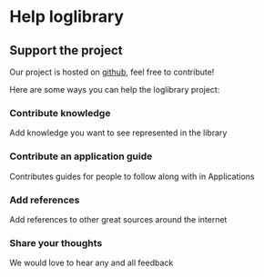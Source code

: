 # Help loglibrary

## Support the project

Our project is hosted on [github](https://www.github.com/mcembalest/loglibrary), feel free to contribute!

Here are some ways you can help the loglibrary project:

### Contribute knowledge 

Add knowledge you want to see represented in the library

### Contribute an application guide 

Contributes guides for people to follow along with in Applications

### Add references

Add references to other great sources around the internet

### Share your thoughts

We would love to hear any and all feedback
